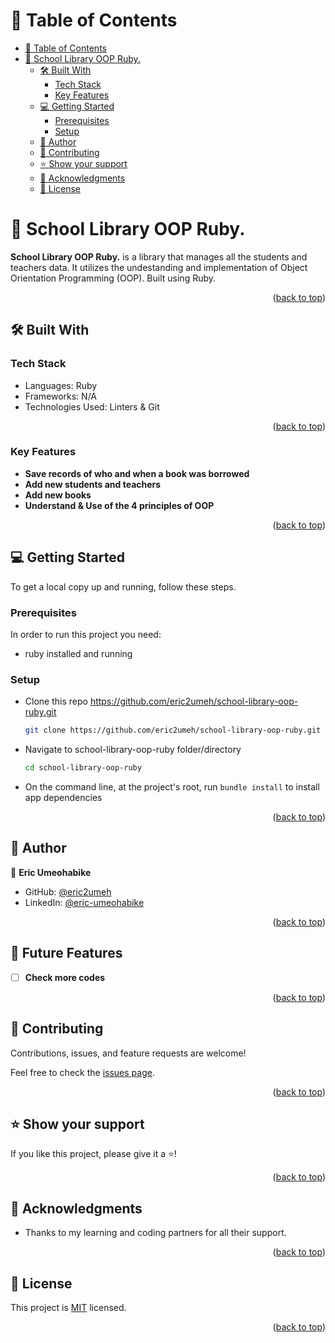 # 📗 Table of Contents

- [📗 Table of Contents](#-table-of-contents)
- [📖 School Library OOP Ruby. ](#-school-library-oop-ruby-)
  - [🛠 Built With ](#-built-with-)
    - [Tech Stack ](#tech-stack-)
    - [Key Features ](#key-features-)
  - [💻 Getting Started ](#-getting-started-)
    - [Prerequisites](#prerequisites)
    - [Setup](#setup)
  - [👥 Author ](#-author-)
  - [🤝 Contributing ](#-contributing-)
  - [⭐️ Show your support ](#️-show-your-support-)
  - [🙏 Acknowledgments ](#-acknowledgments-)
  - [📝 License ](#-license-)

<!-- PROJECT DESCRIPTION -->

# 📖 School Library OOP Ruby. <a name="about-project"></a>

**School Library OOP Ruby.** is a library that manages all the students and teachers data. It utilizes the undestanding and implementation of Object Orientation Programming (OOP). Built using Ruby.

<p align="right">(<a href="#readme-top">back to top</a>)</p>

## 🛠 Built With <a name="built-with"></a>

### Tech Stack <a name="tech-stack"></a>

- Languages: Ruby
- Frameworks: N/A
- Technologies Used: Linters & Git

<p align="right">(<a href="#readme-top">back to top</a>)</p>

<!-- Features -->

### Key Features <a name="key-features"></a>

- **Save records of who and when a book was borrowed**
- **Add new students and teachers**
- **Add new books**
- **Understand & Use of the 4 principles of OOP**

<p align="right">(<a href="#readme-top">back to top</a>)</p>

<!-- GETTING STARTED -->

## 💻 Getting Started <a name="getting-started"></a>

To get a local copy up and running, follow these steps.

### Prerequisites

In order to run this project you need:

- ruby installed and running

### Setup

- Clone this repo <https://github.com/eric2umeh/school-library-oop-ruby.git>

  ```bash
  git clone https://github.com/eric2umeh/school-library-oop-ruby.git
  ```

- Navigate to school-library-oop-ruby folder/directory

  ```bash
  cd school-library-oop-ruby
  ```

- On the command line, at the project's root, run `bundle install` to install app dependencies

<p align="right">(<a href="#readme-top">back to top</a>)</p>


<!-- AUTHORS -->

## 👥 Author <a name="author"></a>

👤 **Eric Umeohabike**

- GitHub: [@eric2umeh](https://github.com/eric2umeh)
- LinkedIn: [@eric-umeohabike](https://www.linkedin.com/in/eric-umeohabike/)

<p align="right">(<a href="#readme-top">back to top</a>)</p>

## 🔭 Future Features <a name="future-features"></a>

- [ ] **Check more codes**

<p align="right">(<a href="#readme-top">back to top</a>)</p>

<!-- CONTRIBUTING -->

## 🤝 Contributing <a name="contributing"></a>

Contributions, issues, and feature requests are welcome!

Feel free to check the [issues page](https://github.com/eric2umeh/school-library-oop-ruby/issues/).

<p align="right">(<a href="#readme-top">back to top</a>)</p>

<!-- SUPPORT -->

## ⭐️ Show your support <a name="support"></a>

If you like this project, please give it a ⭐️!

<p align="right">(<a href="#readme-top">back to top</a>)</p>

<!-- ACKNOWLEDGEMENTS -->

## 🙏 Acknowledgments <a name="acknowledgements"></a>

- Thanks to my learning and coding partners for all their support.

<p align="right">(<a href="#readme-top">back to top</a>)</p>

<!-- LICENSE -->

## 📝 License <a name="license"></a>

This project is [MIT](./LICENSE) licensed.

<p align="right">(<a href="#readme-top">back to top</a>)</p>